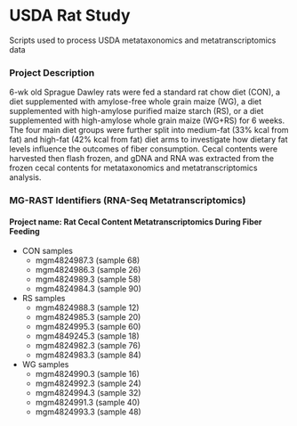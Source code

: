 # USDA Rat Study
Scripts used to process USDA metataxonomics and metatranscriptomics data 

### Project Description
6-wk old Sprague Dawley rats were fed a standard rat chow diet (CON), a diet supplemented with amylose-free whole grain maize (WG), a diet supplemented with high-amylose purified maize starch (RS), or a diet supplemented with high-amylose whole grain maize (WG+RS) for 6 weeks. The four main diet groups were further split into medium-fat (33% kcal from fat) and high-fat (42% kcal from fat) diet arms to investigate how dietary fat levels influence the outcomes of fiber consumption. Cecal contents were harvested then flash frozen, and gDNA and RNA was extracted from the frozen cecal contents for metataxonomics and metatranscriptomics analysis.       


### MG-RAST Identifiers (RNA-Seq Metatranscriptomics)
#### Project name: Rat Cecal Content Metatranscriptomics During Fiber Feeding

- CON samples
  - mgm4824987.3 (sample 68)
  - mgm4824986.3 (sample 26)
  - mgm4824989.3 (sample 58) 
  - mgm4824984.3 (sample 90)  
- RS samples 
  - mgm4824988.3 (sample 12)  
  - mgm4824985.3 (sample 20)
  - mgm4824995.3 (sample 60)
  - mgm4849245.3 (sample 18)
  - mgm4824982.3 (sample 76)
  - mgm4824983.3 (sample 84) 
- WG samples
  - mgm4824990.3 (sample 16) 
  - mgm4824992.3 (sample 24)
  - mgm4824994.3 (sample 32)
  - mgm4824991.3 (sample 40)
  - mgm4824993.3 (sample 48) 

